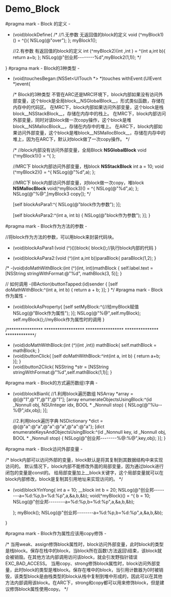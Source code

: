 # Demo_Block

#pragma mark - Block 的定义 -

- (void)blockDefine{
    /*
     //1.无参数 无返回值的block的定义
     void (^myBlock1)() = ^(){
     NSLog(@"over");
     };
     myBlock1();
     
     //2.有参数 有返回值的block的定义
     int (^myBlock2)(int ,int ) = ^(int a,int b){
     return a+b;
     };
     NSLog(@"创业邦--------%d",myBlock2(1,1));
     */

}
#pragma mark - Block的3种类型 -

- (void)touchesBegan:(NSSet<UITouch *> *)touches withEvent:(UIEvent *)event{
    
    /*
     Block的3种类型
     不管在ARC还是MRC环境下，block内部如果没有访问外部变量，这个block是全局block__NSGlobalBlock__，形式类似函数，存储在内存中的代码区。
     在MRC下，block内部如果访问外部变量，这个block是栈block__NSStackBlock__，存储在内存中的栈上。
     在MRC下，block内部访问外部变量，同时对该block做一次copy操作，这个block是堆block__NSMallocBlock__，存储在内存中的堆上。
     在ARC下，block内部如果访问外部变量，这个block是堆block__NSMallocBlock__，存储在内存中的堆上，因为在ARC下，默认对block做了一次copy操作。
     */
    
    /*
    //block内部没有访问外部变量，全局Block  __NSGlobalBlock__
    void (^myBlock1)() = ^{
    };
    
    //MRC下 block内部访问外部变量，栈block __NSStackBlock__
    int a = 10;
    void (^myBlock2)() = ^{
        NSLog(@"%d",a);
    };
    
    //MRC下 block内部访问外部变量，对block做一次copy，堆block __NSMallocBlock__
    void(^myBlock3)() = ^{
        NSLog(@"%d",a);
    };
    NSLog(@"%@",[myBlock3 copy]);
    */
    
    
    [self blockAsPara1:^{
        NSLog(@"block作为参数");
    }];
    
    [self blockAsPara2:^(int a, int b) {
        NSLog(@"block作为参数");
    }];
}

#pragma mark - Block作为方法的参数 -

//将block作为方法的参数，可以用block来封装代码块。
- (void)blockAsPara1:(void (^)())block{
    block();//执行block内部的代码
}

- (void)blockAsPara2:(void (^)(int a,int b))paraBlock{
    paraBlock(1,2);
}

/*
 -(void)doMathWithBlock:(int (^)(int, int))mathBlock {
 self.label.text = [NSString stringWithFormat:@"%d", mathBlock(3, 5)];
 }
 
 // 如何调用
 -(IBAction)buttonTapped:(id)sender {
 [self doMathWithBlock:^(int a, int b) {
 return a + b;
 }];
 }
*/
#pragma mark - Block作为属性 -

- (void)blockAsProperty{
    [self setMyBlock:^{//给myBlock赋值
        NSLog(@"Block作为属性");
    }];
    NSLog(@"%@",self.myBlock);
    self.myBlock();//myBlock作为属性时的调用
}

/**************** ****************** ***************** *************** *************/

- (void)doMathWithBlock:(int (^)(int ,int)) mathBlock{
    self.mathBlock = mathBlock;
}
- (void)buttonClick{
    [self doMathWithBlock:^int(int a, int b) {
        return a+b;
    }];
}
- (void)button2Click{
    NSString *str = [NSString stringWithFormat:@"%d",self.mathBlock(1,1)];
}

#pragma mark - Block的方式遍历数组\字典 -

- (void)blockBianli{
    //1.利用block遍历数组
    NSArray *array = @[@"1",@"1",@"1",@"1"];
    [array enumerateObjectsUsingBlock:^(id  _Nonnull obj, NSUInteger idx, BOOL * _Nonnull stop) {
        NSLog(@"%lu--%@",idx,obj);
    }];
    
    //2.利用block遍历字典
    NSDictionary *dict = @{@"a":@"a",@"a":@"a",@"a":@"a"};
    [dict enumerateKeysAndObjectsUsingBlock:^(id  _Nonnull key, id  _Nonnull obj, BOOL * _Nonnull stop) {
        NSLog(@"创业邦--------%@:%@",key,obj);
    }];
}

#pragma mark - Block访问外部变量 -

/*
 block内部可以访问外部的变量，block默认是将其复制到其数据结构中来实现访问的。
 默认情况下，block内部不能修改外面的局部变量，因为通过block进行闭包的变量是const的。
 给局部变量加上__block关键字，这个局部变量就可以在block内部修改，block是复制其引用地址来实现访问的。
*/

- (void)blockYinYong{
    int a = 10;
    __block int b = 20;
    NSLog(@"创业邦--------a=%d:%p,b=%d:%p",a,&a,b,&b);
    void(^myBlock)() = ^{
        b = 10;
        NSLog(@"创业邦--------a=%d:%p,b=%d:%p",a,&a,b,&b);

    };
    myBlock();
    NSLog(@"创业邦--------a=%d:%p,b=%d:%p",a,&a,b,&b);

}

#pragma mark - Block作为属性应该用copy修饰 -

/*
 当用weak、assign修饰block属性时，block访问外部变量，此时block的类型是栈block。保存在栈中的block，当block所在函数\方法返回\结束，该block就会被销毁。在其他方法内部调用访问该block，就会引发野指针错误EXC_BAD_ACCESS。
 当用copy、strong修饰block属性时，block访问外部变量，此时block的类型是堆block。保存在堆中的block，当引用计数器为0时被销毁，该类型block是由栈类型的block从栈中复制到堆中形成的，因此可以在其他方法内部调用该block。在ARC下，strong和copy都可以用来修饰block，但是建议修饰block属性使用copy。
 */
